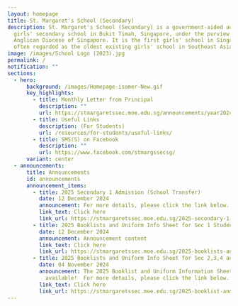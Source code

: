 ```yaml
---
layout: homepage
title: St. Margaret's School (Secondary)
description: St. Margaret's School (Secondary) is a government-aided autonomous
  girls' secondary school in Bukit Timah, Singapore, under the purview of the
  Anglican Diocese of Singapore. It is the first girls' school in Singapore and
  often regarded as the oldest existing girls' school in Southeast Asia.
image: /images/School Logo (2023).jpg
permalink: /
notification: ""
sections:
  - hero:
      background: /images/Homepage-isomer-New.gif
      key_highlights:
        - title: Monthly Letter from Principal
          description: ""
          url: https://stmargaretssec.moe.edu.sg/announcements/year2024/
        - title: Useful Links
          description: (For Students)
          url: /resources/for-students/useful-links/
        - title: SMS(S) on Facebook
          description: ""
          url: https://www.facebook.com/stmargssecsg/
      variant: center
  - announcements:
      title: Announcements
      id: announcements
      announcement_items:
        - title: 2025 Secondary 1 Admission (School Transfer)
          date: 12 December 2024
          announcement: For more details, please click the link below.
          link_text: Click here
          link_url: https://stmargaretssec.moe.edu.sg/2025-secondary-1-admission-school-transfer/
        - title: 2025 Booklists and Uniform Info Sheet for Sec 1 Students
          date: 12 December 2024
          announcement: Announcement content
          link_text: Click here
          link_url: https://stmargaretssec.moe.edu.sg/2025-booklists-and-uniform-info-sheet-for-secondary-1/
        - title: 2025 Booklists and Uniform Info Sheet for Sec 2,3,4 and 5 Students
          date: 04 November 2024
          announcement: The 2025 Booklist and Uniform Information Sheet is now
            available!  For more details, please click the link below.
          link_text: Click here
          link_url: https://stmargaretssec.moe.edu.sg/2025-booklist-and-stationery/
---
```

